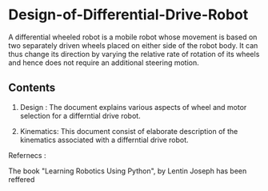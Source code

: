 # Design-of-Differential-Drive-Robot

A differential wheeled robot is a mobile  robot whose movement is based on two separately driven wheels placed on either side of the robot body. It can thus change its direction by varying the relative rate of rotation of its wheels and hence does not require an additional steering motion.

## Contents

1) Design : The document explains various aspects of wheel and motor selection for a differntial drive robot.

2) Kinematics: This document consist of elaborate description of the kinematics associated with a differntial drive robot.

Refernecs : 

The book "Learning Robotics Using Python", by Lentin Joseph has been reffered 

